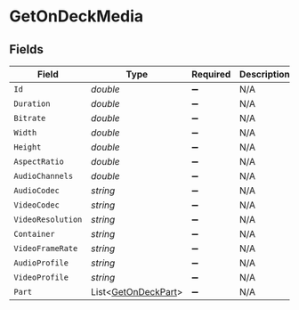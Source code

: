 # GetOnDeckMedia


## Fields

| Field                                                         | Type                                                          | Required                                                      | Description                                                   | Example                                                       |
| ------------------------------------------------------------- | ------------------------------------------------------------- | ------------------------------------------------------------- | ------------------------------------------------------------- | ------------------------------------------------------------- |
| `Id`                                                          | *double*                                                      | :heavy_minus_sign:                                            | N/A                                                           | 80994                                                         |
| `Duration`                                                    | *double*                                                      | :heavy_minus_sign:                                            | N/A                                                           | 420080                                                        |
| `Bitrate`                                                     | *double*                                                      | :heavy_minus_sign:                                            | N/A                                                           | 1046                                                          |
| `Width`                                                       | *double*                                                      | :heavy_minus_sign:                                            | N/A                                                           | 1920                                                          |
| `Height`                                                      | *double*                                                      | :heavy_minus_sign:                                            | N/A                                                           | 1080                                                          |
| `AspectRatio`                                                 | *double*                                                      | :heavy_minus_sign:                                            | N/A                                                           | 1.78                                                          |
| `AudioChannels`                                               | *double*                                                      | :heavy_minus_sign:                                            | N/A                                                           | 2                                                             |
| `AudioCodec`                                                  | *string*                                                      | :heavy_minus_sign:                                            | N/A                                                           | aac                                                           |
| `VideoCodec`                                                  | *string*                                                      | :heavy_minus_sign:                                            | N/A                                                           | hevc                                                          |
| `VideoResolution`                                             | *string*                                                      | :heavy_minus_sign:                                            | N/A                                                           | 1080                                                          |
| `Container`                                                   | *string*                                                      | :heavy_minus_sign:                                            | N/A                                                           | mkv                                                           |
| `VideoFrameRate`                                              | *string*                                                      | :heavy_minus_sign:                                            | N/A                                                           | PAL                                                           |
| `AudioProfile`                                                | *string*                                                      | :heavy_minus_sign:                                            | N/A                                                           | lc                                                            |
| `VideoProfile`                                                | *string*                                                      | :heavy_minus_sign:                                            | N/A                                                           | main                                                          |
| `Part`                                                        | List<[GetOnDeckPart](../../Models/Requests/GetOnDeckPart.md)> | :heavy_minus_sign:                                            | N/A                                                           |                                                               |